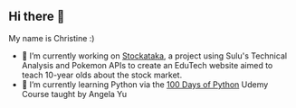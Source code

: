 ## Hi there 👋

My name is Christine :)
- 🔭 I’m currently working on [Stockataka](https://github.com/Rachel-R16/Stockataka), a project using Sulu's Technical Analysis and Pokemon APIs to create an EduTech website aimed to teach 10-year olds about the stock market.
- 🌱 I’m currently learning Python via the [100 Days of Python](https://github.com/cchristinechan/100-Days-Of-Python) Udemy Course taught by Angela Yu

<!--
**cchristinechan/cchristinechan** is a ✨ _special_ ✨ repository because its `README.md` (this file) appears on your GitHub profile.

Here are some ideas to get you started:

- 🔭 I’m currently working on ...
- 🌱 I’m currently learning ...
- 👯 I’m looking to collaborate on ...
- 🤔 I’m looking for help with ...
- 💬 Ask me about ...
- 📫 How to reach me: ...
- 😄 Pronouns: ...
- ⚡ Fun fact: ...
-->
